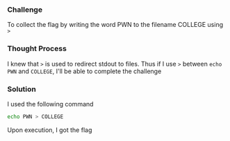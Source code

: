 ### Challenge

To collect the flag by writing the word PWN to the filename COLLEGE using `>`

### Thought Process

I knew that `>` is used to redirect stdout to files. Thus if I use `>` between `echo PWN` and `COLLEGE`, I'll be able to complete the challenge

### Solution

I used the following command
```bash
echo PWN > COLLEGE
```
Upon execution, I got the flag
